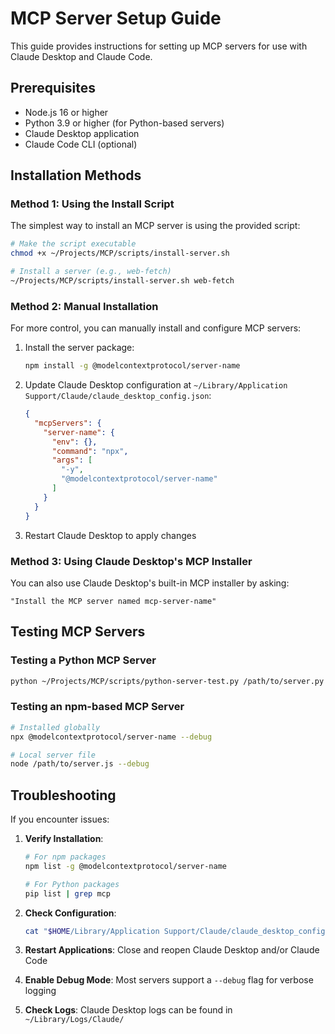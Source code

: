 # MCP Server Setup Guide

This guide provides instructions for setting up MCP servers for use with Claude Desktop and Claude Code.

## Prerequisites

- Node.js 16 or higher
- Python 3.9 or higher (for Python-based servers)
- Claude Desktop application
- Claude Code CLI (optional)

## Installation Methods

### Method 1: Using the Install Script

The simplest way to install an MCP server is using the provided script:

```bash
# Make the script executable
chmod +x ~/Projects/MCP/scripts/install-server.sh

# Install a server (e.g., web-fetch)
~/Projects/MCP/scripts/install-server.sh web-fetch
```

### Method 2: Manual Installation

For more control, you can manually install and configure MCP servers:

1. Install the server package:
   ```bash
   npm install -g @modelcontextprotocol/server-name
   ```

2. Update Claude Desktop configuration at `~/Library/Application Support/Claude/claude_desktop_config.json`:
   ```json
   {
     "mcpServers": {
       "server-name": {
         "env": {},
         "command": "npx",
         "args": [
           "-y",
           "@modelcontextprotocol/server-name"
         ]
       }
     }
   }
   ```

3. Restart Claude Desktop to apply changes

### Method 3: Using Claude Desktop's MCP Installer

You can also use Claude Desktop's built-in MCP installer by asking:

```
"Install the MCP server named mcp-server-name"
```

## Testing MCP Servers

### Testing a Python MCP Server

```bash
python ~/Projects/MCP/scripts/python-server-test.py /path/to/server.py
```

### Testing an npm-based MCP Server

```bash
# Installed globally
npx @modelcontextprotocol/server-name --debug

# Local server file
node /path/to/server.js --debug
```

## Troubleshooting

If you encounter issues:

1. **Verify Installation**:
   ```bash
   # For npm packages
   npm list -g @modelcontextprotocol/server-name
   
   # For Python packages
   pip list | grep mcp
   ```

2. **Check Configuration**:
   ```bash
   cat "$HOME/Library/Application Support/Claude/claude_desktop_config.json"
   ```

3. **Restart Applications**:
   Close and reopen Claude Desktop and/or Claude Code

4. **Enable Debug Mode**:
   Most servers support a `--debug` flag for verbose logging

5. **Check Logs**:
   Claude Desktop logs can be found in `~/Library/Logs/Claude/`